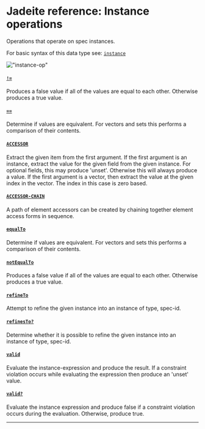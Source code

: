 <!---
  This markdown file was generated. Do not edit.
  -->

# Jadeite reference: Instance operations

Operations that operate on spec instances.

For basic syntax of this data type see: [`instance`](halite_basic-syntax-reference-j.md#instance)

!["instance-op"](./halite-bnf-diagrams/instance-op-j.svg)

#### [`!=`](halite_full-reference-j.md#_B_E)

Produces a false value if all of the values are equal to each other. Otherwise produces a true value.

#### [`==`](halite_full-reference-j.md#_E_E)

Determine if values are equivalent. For vectors and sets this performs a comparison of their contents.

#### [`ACCESSOR`](halite_full-reference-j.md#ACCESSOR)

Extract the given item from the first argument. If the first argument is an instance, extract the value for the given field from the given instance. For optional fields, this may produce 'unset'. Otherwise this will always produce a value. If the first argument is a vector, then extract the value at the given index in the vector. The index in this case is zero based.

#### [`ACCESSOR-CHAIN`](halite_full-reference-j.md#ACCESSOR-CHAIN)

A path of element accessors can be created by chaining together element access forms in sequence.

#### [`equalTo`](halite_full-reference-j.md#equalTo)

Determine if values are equivalent. For vectors and sets this performs a comparison of their contents.

#### [`notEqualTo`](halite_full-reference-j.md#notEqualTo)

Produces a false value if all of the values are equal to each other. Otherwise produces a true value.

#### [`refineTo`](halite_full-reference-j.md#refineTo)

Attempt to refine the given instance into an instance of type, spec-id.

#### [`refinesTo?`](halite_full-reference-j.md#refinesTo_Q)

Determine whether it is possible to refine the given instance into an instance of type, spec-id.

#### [`valid`](halite_full-reference-j.md#valid)

Evaluate the instance-expression and produce the result. If a constraint violation occurs while evaluating the expression then produce an 'unset' value.

#### [`valid?`](halite_full-reference-j.md#valid_Q)

Evaluate the instance expression and produce false if a constraint violation occurs during the evaluation. Otherwise, produce true.

---
